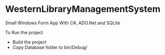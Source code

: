 # WesternLibraryManagementSystem
Small Windows Form App With C#, ADO.Net and SQLite

To Run the project
- Build the project
- Copy Database folder to bin/Debug/
